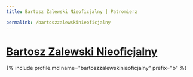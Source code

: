 ```yaml
---
title: Bartosz Zalewski Nieoficjalny | Patromierz

permalink: /bartoszzalewskinieoficjalny
---
```


# [Bartosz Zalewski Nieoficjalny](https://patronite.pl/bartoszzalewskinieoficjalny)

{% include profile.md name="bartoszzalewskinieoficjalny" prefix="b" %}
